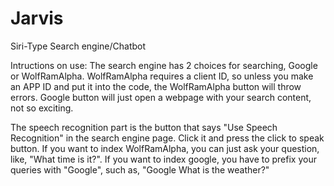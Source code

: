 # Jarvis
Siri-Type Search engine/Chatbot


Intructions on use:
The search engine has 2 choices for searching, Google or WolfRamAlpha. WolfRamAlpha requires a client ID, so unless you make an APP ID and put it into the code, the WolfRamAlpha button will throw errors. Google button will just open a webpage with your search content, not so exciting.

The speech recognition part is the button that says "Use Speech Recognition" in the search engine page. Click it and press the click to speak button. If you want to index WolfRamAlpha, you can just ask your question, like, "What time is it?". If you want to index google, you have to prefix your queries with "Google", such as, "Google What is the weather?"
